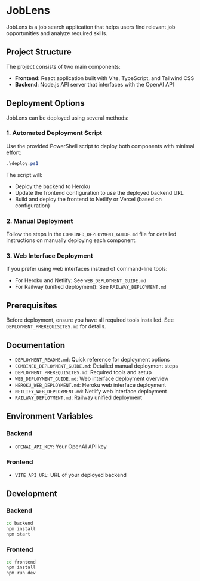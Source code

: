 # JobLens

JobLens is a job search application that helps users find relevant job opportunities and analyze required skills.

## Project Structure

The project consists of two main components:

- **Frontend**: React application built with Vite, TypeScript, and Tailwind CSS
- **Backend**: Node.js API server that interfaces with the OpenAI API

## Deployment Options

JobLens can be deployed using several methods:

### 1. Automated Deployment Script

Use the provided PowerShell script to deploy both components with minimal effort:

```powershell
.\deploy.ps1
```

The script will:
- Deploy the backend to Heroku
- Update the frontend configuration to use the deployed backend URL
- Build and deploy the frontend to Netlify or Vercel (based on configuration)

### 2. Manual Deployment

Follow the steps in the `COMBINED_DEPLOYMENT_GUIDE.md` file for detailed instructions on manually deploying each component.

### 3. Web Interface Deployment

If you prefer using web interfaces instead of command-line tools:

- For Heroku and Netlify: See `WEB_DEPLOYMENT_GUIDE.md`
- For Railway (unified deployment): See `RAILWAY_DEPLOYMENT.md`

## Prerequisites

Before deployment, ensure you have all required tools installed. See `DEPLOYMENT_PREREQUISITES.md` for details.

## Documentation

- `DEPLOYMENT_README.md`: Quick reference for deployment options
- `COMBINED_DEPLOYMENT_GUIDE.md`: Detailed manual deployment steps
- `DEPLOYMENT_PREREQUISITES.md`: Required tools and setup
- `WEB_DEPLOYMENT_GUIDE.md`: Web interface deployment overview
- `HEROKU_WEB_DEPLOYMENT.md`: Heroku web interface deployment
- `NETLIFY_WEB_DEPLOYMENT.md`: Netlify web interface deployment
- `RAILWAY_DEPLOYMENT.md`: Railway unified deployment

## Environment Variables

### Backend

- `OPENAI_API_KEY`: Your OpenAI API key

### Frontend

- `VITE_API_URL`: URL of your deployed backend

## Development

### Backend

```bash
cd backend
npm install
npm start
```

### Frontend

```bash
cd frontend
npm install
npm run dev
```